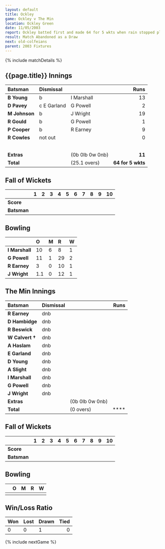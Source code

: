 ```yaml
---
layout: default
title: Ockley
game: Ockley v The Min
location: Ockley Green
date: 11/05/2003
report: Ockley batted first and made 64 for 5 wkts when rain stopped play
result: Match Abandoned as a Draw
next: old-colfeians
parent: 2003 Fixtures
---
```


{% include matchDetails %}

## {{page.title}} Innings

| Batsman | Dismissal |  | Runs |
|:---|:---|---|---:|
| **B Young** | b | I Marshall | 13 |
| **D Pavey** | c E Garland | G Powell | 2 |
| **M Johnson** | b | J Wright | 19 |
| **R Gould** | b | G Powell | 1 |
| **P Cooper** | b | R Earney | 9 |
| **R Cowles** | not out |  | 0 |
|  |  |  |  |
|  |  |  |  |
|  |  |  |  |
|  |  |  |  |
|  |  |  |  |
| **Extras** | | (0b 0lb 0w 0nb) | **11** |
| **Total** | | (25.1 overs) | **64 for 5 wkts** |

## Fall of Wickets

| | 1 | 2 | 3 | 4 | 5 | 6 | 7 | 8 | 9 | 10 |
|---|:---:|:---:|:---:|:---:|:---:|:---:|:---:|:---:|:---:|:---:|
| **Score** |  |  |  |  |  |  |  |  |  |  |
| **Batsman** |  |  |  |  |  |  |  |  |  |  |

## Bowling

| | O | M | R | W |
|---|:---|:---|:---|:---|
| **I Marshall** | 10 | 6 | 8 | 1 |
| **G Powell** | 11 | 1 | 29 | 2 |
| **R Earney** | 3 | 0 | 10 | 1 |
| **J Wright** | 1.1 | 0 | 12 | 1 |

## The Min Innings

| Batsman | Dismissal |  | Runs |
|:---|:---|---|---:|
| **R Earney** | dnb |  |  |
| **D Hambidge** | dnb |  |  |
| **R Beswick** | dnb |  |  |
| **W Calvert &#8224;** | dnb |  |  |
| **A Haslam** | dnb |  |  |
| **E Garland** | dnb |  |  |
| **D Young** | dnb |  |  |
| **A Slight** | dnb |  |  |
| **I Marshall** | dnb |  |  |
| **G Powell** | dnb |  |  |
| **J Wright** | dnb |  |  |
| **Extras** | | (0b 0lb 0w 0nb) |  |
| **Total** | | (0 overs) | **** |

## Fall of Wickets

| | 1 | 2 | 3 | 4 | 5 | 6 | 7 | 8 | 9 | 10 |
|---|:---:|:---:|:---:|:---:|:---:|:---:|:---:|:---:|:---:|:---:|
| **Score** |  |  |  |  |  |  |  |  |  |  |
| **Batsman** |  |  |  |  |  |  |  |  |  |  |

## Bowling

| | O | M | R | W |
|---|:---|:---|:---|:---|
| |  |  |  |  |
## Win/Loss Ratio

| Won | Lost | Drawn | Tied |
|:---|:---|:---|---:|
| 0 | 0 | 1 | 0 |

{% include nextGame %}